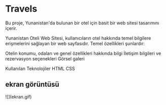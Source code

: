 <h1>Travels </h1>

Bu proje, Yunanistan'da bulunan bir otel için basit bir web sitesi tasarımını içerir.


Yunanistan Oteli Web Sitesi, kullanıcıların otel hakkında temel bilgilere erişmelerini sağlayan bir web sayfasıdır. Temel özellikleri şunlardır:

Otelin konumu, odaları ve genel özellikleri hakkında bilgi
İletişim bilgileri ve rezervasyon seçenekleri
Görsel galeri

Kullanılan Teknolojiler
HTML
CSS

<h2> ekran görüntüsü  </h2>
![](ekran.gif)